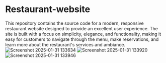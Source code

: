 # Restaurant-website
This repository contains the source code for a modern, responsive restaurant website designed to provide an excellent user experience. The site is built with a focus on simplicity, elegance, and functionality, making it easy for customers to navigate through the menu, make reservations, and learn more about the restaurant's services and ambiance.
![Screenshot 2025-01-31 133634](https://github.com/user-attachments/assets/3e7e987e-59df-4011-90c2-c0d1f15d2374)
![Screenshot 2025-01-31 133920](https://github.com/user-attachments/assets/90313f1b-1d37-49a1-a306-d641c0e6c11e)
![Screenshot 2025-01-31 133946](https://github.com/user-attachments/assets/7380e77a-9c15-4392-ae5b-dce60b9f0188)
